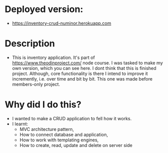 # Deployed version:
- https://inventory-crud-numinor.herokuapp.com

# Description
- This is inventory application. It's part of https://www.theodinproject.com/ node course. I was tasked to make my own version, which you can see here. I dont think that this is finished project. Although, core functionality is there I intend to improve it incremently, i.e. over time and bit by bit. This one was made before members-only project.

# Why did I do this?
- I wanted to make a CRUD application to fell how it works.
- I learnt:
	- MVC architecture pattern, 
	- How to connect database and application, 
	- How to work with templating engines,
	- How to create, read, update and delete on server side
